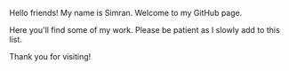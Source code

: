 Hello friends! My name is Simran.
Welcome to my GitHub page.

Here you'll find some of my work. Please be patient as I slowly add to this list.

Thank you for visiting!

